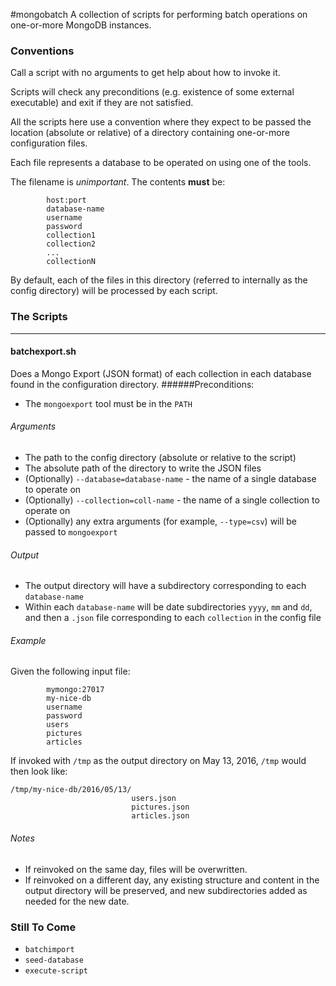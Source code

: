 
#mongobatch
A collection of scripts for performing batch operations on one-or-more MongoDB instances.

### Conventions

Call a script with no arguments to get help about how to invoke it.

Scripts will check any preconditions (e.g. existence of some external executable) and exit if they are not satisfied.

All the scripts here use a convention where they expect to be passed the location (absolute or relative) of a directory containing one-or-more configuration files.

Each file represents a database to be operated on using one of the tools.

The filename is *unimportant*. The contents **must** be:

```
        host:port
        database-name
        username
        password
        collection1
        collection2
        ...
        collectionN     
```

By default, each of the files in this directory (referred to internally as the config directory) will be processed by each script.

### The Scripts
___

#### batchexport.sh
Does a Mongo Export (JSON format) of each collection in each database found in the configuration directory.
######Preconditions:
- The `mongoexport` tool must be in the `PATH`
 
###### Arguments
- The path to the config directory (absolute or relative to the script)
- The absolute path of the directory to write the JSON files
- (Optionally) `--database=database-name` - the name of a single database to operate on 
- (Optionally) `--collection=coll-name` - the name of a single collection to operate on 
- (Optionally) any extra arguments (for example, `--type=csv`) will be passed to `mongoexport`

###### Output
- The output directory will have a subdirectory corresponding to each `database-name`
- Within each `database-name` will be date subdirectories `yyyy`, `mm` and `dd`, and then a `.json` file corresponding to each `collection` in the config file

###### Example 
Given the following input file:

```
        mymongo:27017
        my-nice-db
        username
        password
        users
        pictures
        articles     
```
If invoked with `/tmp` as the output directory on May 13, 2016, `/tmp` would then look like:

```
/tmp/my-nice-db/2016/05/13/
    			           users.json
                           pictures.json
                           articles.json 
 ```
 
###### Notes
 - If reinvoked on the same day, files will be overwritten.
 - If reinvoked on a different day, any existing structure and content in the output directory will be preserved, and new subdirectories added as needed for the new date.
  

### Still To Come
- `batchimport`
- `seed-database`
- `execute-script`


